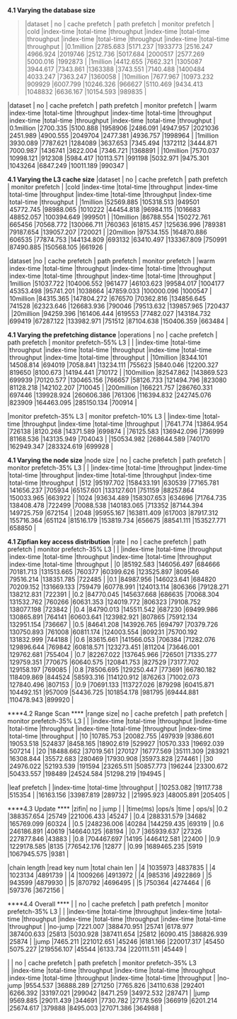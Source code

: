 ****4.1 Varying the database size****
>|dataset	   |   no			                      |    cache prefetch			        |    path prefetch			                    |   monitor prefetch    |       
>|cold	       |index-time	|total-time	 |throughput  |index-time |total-time  |throughput	|index-time	|total-time	|throughput	|index-time	|total-time	|throughput |
>|0.1million	   |2785.683	|5171.237	 |1933773	  |2516.247	  |4966.924	   |2019746	    |2512.736	|5017.684	|2000517	|2577.269	|5000.016	|1992873    |
>|1million	   |4412.655	|7662.321	 |1305087	  |3944.617	  |7343.861	   |1363388	    |3743.551	|7140.488	|1400484	|4033.247	|7363.247	|1360058    |
>|10million	   |7677.967	|10973.232	 |909929	  |6007.799	  |10246.326   |966627	    |5110.469	|9434.413	|1048832	|6636.167	|10154.593  |989835     |

|dataset	  |   no			                        |    cache prefetch			            |   path prefetch			              |       monitor prefetch		        |
|warm	      |index-time	|total-time	|throughput	|index-time	|total-time	|throughput	|index-time	|total-time	|throughput	|index-time	|total-time	|throughput |
|0.1million	|2700.335	  |5100.888	  |1958906	  |2486.091	  |4947.957	  |2021036	  |2451.989	  |4900.555	  |2049704	  |2477.381	  |4936.757	  |1998964    |
|1million	  |3930.089	  |7787.621	  |1284089	  |3637.653	  |7345.494	  |1372112	  |3444.871	  |7000.987	  |1436741	  |3622.004	  |7346.721	  |1368891    |
|10million	|7570.037	  |10998.121	|912308	    |5984.417	  |10113.571	|991198	    |5032.971	  |9475.301	  |1043264	  |6847.249	  |10011.189	|990347     |

****4.1 Varying the L3 cache size****
|dataset	  |   no			                        |     cache prefetch			          |   path prefetch			              |       monitor prefetch		        |
|cold	      |index-time	|total-time	|throughput	|index-time	|total-time	|throughput	|index-time	|total-time	|throughput	|index-time	|total-time	|throughput |
|1million	  |52569.885	|105318.513	|949501	    |45772.745	|98988.065	|1010222	  |44454.818	|96984.115	|1016683	  |48852.057	|100394.649	|999501     |
|10million	|86788.554	|150272.761	|665456	    |70568.772	|130066.711	|760363	    |61815.457	|125636.996	|789381	    |79187.654	|139057.207	|720021     |
|20million	|97534.155	|164870.886	|606535	    |77874.753	|144134.809	|693132	    |63410.497	|133367.809	|750991	    |87490.885	|150568.105	|661926     |

|dataset	  |no			                            |     cache prefetch			          |   path prefetch			              |        monitor prefetch		        |
|warm	      |index-time	|total-time	|throughput	|index-time	|total-time	|throughput	|index-time	|total-time	|throughput	|index-time	|total-time	|throughput |
|1million	  |51037.722	|104006.552	|961477	    |46103.623	|99584.017	|1004177	  |45353.498	|95741.201	|1038664	  |47859.033	|100000.096	|1000547    |
|10million	|84315.365	|147804.272	|676570	    |70362.816	|134856.645	|741528	    |62323.646	|126683.936	|790046	    |79513.632	|139857.965	|720437     |
|20million	|94259.396	|161406.444	|619553	    |77482.027	|143184.732	|699419	    |67287.122	|133982.971	|751512	    |87104.638	|150406.359	|663484     |

****4.1 Varying the prefetching distance****
|operations |	no			                          |    cache prefetch			            |   path prefetch			              |      monitor prefetch-55% L3		  |
|	          |index-time	|total-time	|throughput	|index-time	|total-time	|throughput	|index-time	|total-time	|throughput	|index-time	|total-time	|throughput |
|10million	|8344.101	  |14508.814	|694019	    |7058.841	  |13234.111	|755623	    |5840.046	  |12200.327	|819650	    |8100.673	  |14194.441	|710172     |
|100million	|82547.862	|143869.523	|699939	    |70120.577	|130465.156	|766657	    |58126.733	|121494.796	|823080	    |81128.218	|142102.207	|710045     |
|200million	|166221.757	|286760.331	|697446	    |139928.924	|260606.386	|761306	    |116394.832	|242745.076	|823909	    |164463.095	|285150.134	|700914     |

|monitor prefetch-35% L3			      |    monitor prefetch-10% L3		     |
|index-time	|total-time	|throughput	|index-time	|total-time	|throughput  |
|7641.774	  |13864.954	|726138	    |8120.268	  |14371.589	|699874      |
|76125.583	|136942.096	|736999	    |81168.536	|143135.949	|704043      |
|150534.982	|268644.589	|740170	    |162949.347	|283324.619	|699928      |

****4.1 Varying the node size****
|node size	|    no			                        |   cache prefetch			            |    path prefetch			            |     monitor prefetch-35% L3		    |
|	          |index-time	|total-time	|throughput	|index-time	|total-time	|throughput	|index-time	|total-time	|throughput	|index-time	|total-time	|throughput |
|512	      |95197.702	|158433.191	|630539	    |77165.781	|141656.237	|705934	    |65157.601	|133127.601	|751159	    |88257.864	|150033.965	|663922     |
|1024	      |93634.489	|158307.653	|634696	    |71764.735	|138408.478	|722499	    |70088.538	|140183.065	|713352	    |87144.394	|149725.759	|672154     |
|2048	      |95955.167	|163811.409	|617003	    |87917.312	|155716.364	|651124	    |81516.179	|153819.734	|656675	    |88541.111	|153527.771	|658850     |

****4.1 Zipfian key access distribution****
|rate	| no			                            |   cache prefetch			              |    path prefetch			              |    monitor prefetch-35% L3		     |
|	    |index-time	|total-time	 |throughput	|index-time	|total-time	 |throughput	|index-time	|total-time	 |throughput	|index-time	|total-time	 |throughput |
|0	  |85192.583	|146056.497	 |684666	    |70181.713	|131513.665	 |760377	    |60399.626	|123525.897	 |809546	    |79516.214	|138351.785	 |722485     |
|0.1	|84987.956	|146023.641	 |684820	    |70209.152	|131669.133	 |759479	    |60778.991	|124013.114	 |806366	    |79128.271	|138212.831	 |722391     |
|0.2	|84770.045	|145637.668	 |686635	    |70068.304	|131532.762	 |760266	    |60631.353	|124019.772	 |806323	    |79108.752	|138077.198	 |723842     |
|0.4	|84790.013	|145511.542	 |687230	    |69499.986	|130865.891	 |764141	    |60603.641	|123982.921	 |807865	    |75912.134	|132951.154	 |736667     |
|0.5	|84641.208	|143926.765	 |694797	    |70379.726	|130750.893	 |761008	    |60811.174	|124003.554	 |809231	    |75700.192	|131832.999	 |744188     |
|0.6	|83615.661	|141566.053	 |706384	    |71282.076	|129896.644	 |769842	    |60818.571	|123273.451	 |811204	    |73646.001	|129762.681	 |755404     |
|0.7	|82267.022	|137645.966	 |726501	    |71335.277	|129759.351	 |770675	    |60640.575	|120841.753	 |827529	    |73177.702	|129158.197	 |769085     |
|0.8	|78506.695	|129250.447	 |773691	    |66780.182	|118409.869	 |844524	    |58593.316	|114120.912	 |876263	    |71002.073	|127840.496	 |807153     |
|0.9	|70691.133	|113727.026	 |879298	    |60415.871	|104492.151	 |957009	    |54436.725	|101854.178	 |981795	    |69444.881	|110478.943	 |899920     |

****4.2 Range Scan **** 
|range size|	no			                            | cache prefetch			                |    path prefetch			              |    monitor prefetch-35% L3		      |
|	         |index-time	|total-time	 |throughput	|index-time	|total-time	 |throughput	|index-time	|total-time	 |throughput	|index-time	|total-time	 |throughput  |
|10	       |10785.753	  |20082.755	 |497939	    |9386.601	  |19053.518	 |524837	    |8458.165 	|18902.619	 |529927	    |10570.333	|19692.039	 |507214      |
|20	       |18488.662	  |37019.561	 |270127	    |16777.569	|35111.309	 |283921	    |16308.844	|35572.683	 |280469	    |17930.908	|35973.828	 |274461      |
|30	       |24976.022	  |52193.539	 |191594	    |23265.511	|50857.773	 |196244	    |23300.672	|50433.557	 |198489	    |24524.584	|51298.219	 |194945      |
 
|leaf prefetch		                    |
|index-time	|total-time	 |throughput  |
|10253.082	|19117.738	 |515354      |
|16163.156	|33987.819	 |289732      |
|21995.923	|48005.891	 |205405      |


****4.3 Update **** 
|zifin| no		              |   jump	           |
|	    |time(ms)	    |ops/s	|time	        | ops/s|
|0.2	|388357.654	  |25749	|221006.433	  |45247 |
|0.4	|288331.579	  |34682	|165769.099	  |60324 |
|0.5	|248236.006	  |40284	|144259.435	  |69319 |
|0.6	|246186.891	  |40619	|146640.125	  |68194 |
|0.7	|365939.637	  |27326	|227877.846	  |43883 |
|0.8	|704467.697	  |14195	|446412.581	  |22400 |
|0.9	|1229178.585	|8135	  |776542.176	  |12877 |
|0.99	|1689465.235	|5919	  |1067945.575	|9381  |

|chain length	 |read key num	 |total chain len  |
|4	           |1035973	       |4837835          |
|4	           |1023134	       |4891739          |
|4	           |1009266	       |4913972          |
|4	           |985316	       |4922869          |
|5	           |943599	       |4879930          |
|5	           |870792	       |4696495          |
|5	           |750364	       |4274464          |
|6	           |597376	       |3672156          |

****4.4 Overall **** 
|   	      |       no			                      |     cache prefetch			            |     path prefetch			            |   monitor prefetch-35% L3		       |
|	          |index-time	|total-time	 |throughput	|index-time	|total-time	 |throughput	|index-time	|total-time	|throughput	|index-time	|total-time	|throughput  |
|no-jump  	|7221.007	  |388470.951	 |25741	      |6178.977	  |387400.633	 |25813	      |5030.928	  |387411.654	|25812	    |6090.415	  |386826.939	|25874       |
|jump  	    |7465.211	  |221012.651	 |45246	      |6181.166	  |220017.317	 |45450	      |5075.227	  |219556.107	|45544	    |6133.734	  |220111.511	|45449       |

|   	      |       no			                      |     cache prefetch			            |     path prefetch			            |   monitor prefetch-35% L3		
|	          |index-time	|total-time	 |throughput	|index-time	|total-time	 |throughput	|index-time	|total-time	|throughput	|index-time	|total-time	|throughput  |
|no-jump  	|9554.537	  |36888.289	 |271250	    |7765.826	  |34110.638	 |292401	    |6266.392	  |33197.021	|299042	    |8471.259	  |34972.532	|287471      |
|jump  	    |9569.885	  |29011.439	 |344691	    |7730.782	  |27178.569	 |366919	    |6201.214	  |25674.617	|379888	    |8495.003	  |27071.386	|364988      |



